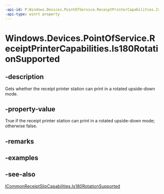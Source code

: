 ```yaml
---
-api-id: P:Windows.Devices.PointOfService.ReceiptPrinterCapabilities.Is180RotationSupported
-api-type: winrt property
---
```


<!-- Property syntax
public bool Is180RotationSupported { get; }
-->

# Windows.Devices.PointOfService.ReceiptPrinterCapabilities.Is180RotationSupported

## -description
Gets whether the receipt printer station can print in a rotated upside-down mode.

## -property-value
True if the receipt printer station can print in a rotated upside-down mode; otherwise false.

## -remarks

## -examples

## -see-also
[ICommonReceiptSlipCapabilities.Is180RotationSupported](icommonreceiptslipcapabilities_is180rotationsupported.md)
